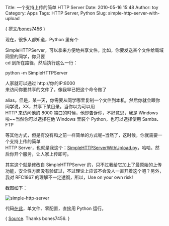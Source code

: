Title: 一个支持上传的简单 HTTP Server
Date: 2010-05-16 15:48
Author: toy
Category: Apps
Tags: HTTP Server, Python
Slug: simple-http-server-with-upload

{ 撰文/[bones7456](http://li2z.cn/) }

现在，很多人都知道，Python 里有个  

SimpleHTTPServer，可以拿来方便地共享文件。比如，你要发送某个文件给局域网里的同学，你只要  
cd 到所在路径，然后执行这么一行：

python -m SimpleHTTPServer

人家就可以通过 http://你的IP:8000  
来访问你要共享的文件了。像我早已把这个命令做了  

alias。但是，某一天，你需要从同学哪里复制一个文件到本机，然后你就会跟你同学说，XX，共享下某目录。当你以为可以用  
HTTP 来访问他的 8000 端口的时候，他却告诉你，不好意思，我是 Windows  
啦~~当然你可以选择在他 Windows 里装个 Python，也可以选择使用
Samba、FTP  

等其他方式，但是有没有和之前一样简单的方式呢~当然了，这时候，你就需要一个支持上传的简单  
HTTP
Server，也就是我这个：[SimpleHTTPServerWithUpload.py](http://bones7456.googlecode.com/svn/trunk/SimpleHTTPServerWithUpload.py)，哈哈。然后你开个服务，让人家上传即可。

其实这个就是修改自 SimpleHTTPServer
的，只不过我给它加上了最原始的上传功能，安全性方面没有验证过，不过理论上应该不会没人一直开着这个吧？另外，我对
RFC1867 的理解不一定透彻，所以，Use on your own risk!

截图如下：

![simple-http-server](http://i.linuxtoy.org/images/2010/05/simple-http-server.png)

代码[在此](http://bones7456.googlecode.com/svn/trunk/SimpleHTTPServerWithUpload.py)，单文件、零配置，直接用
Python 运行。

{ [Source](http://li2z.cn/2010/05/15/simplehttpserverwithupload/).
Thanks bones7456. }
